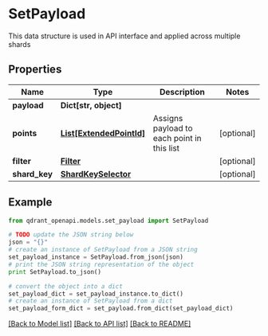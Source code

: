 # SetPayload

This data structure is used in API interface and applied across multiple shards

## Properties
Name | Type | Description | Notes
------------ | ------------- | ------------- | -------------
**payload** | **Dict[str, object]** |  | 
**points** | [**List[ExtendedPointId]**](ExtendedPointId.md) | Assigns payload to each point in this list | [optional] 
**filter** | [**Filter**](Filter.md) |  | [optional] 
**shard_key** | [**ShardKeySelector**](ShardKeySelector.md) |  | [optional] 

## Example

```python
from qdrant_openapi.models.set_payload import SetPayload

# TODO update the JSON string below
json = "{}"
# create an instance of SetPayload from a JSON string
set_payload_instance = SetPayload.from_json(json)
# print the JSON string representation of the object
print SetPayload.to_json()

# convert the object into a dict
set_payload_dict = set_payload_instance.to_dict()
# create an instance of SetPayload from a dict
set_payload_form_dict = set_payload.from_dict(set_payload_dict)
```
[[Back to Model list]](../README.md#documentation-for-models) [[Back to API list]](../README.md#documentation-for-api-endpoints) [[Back to README]](../README.md)


